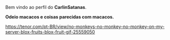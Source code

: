 Bem vindo ao perfil do **CarlinSatanas**.

 **Odeio macacos e coisas parecidas com macacos.**

https://tenor.com/pt-BR/view/no-monkeys-no-monkey-no-monkey-on-my-server-blox-fruits-blox-fruit-gif-25559050
